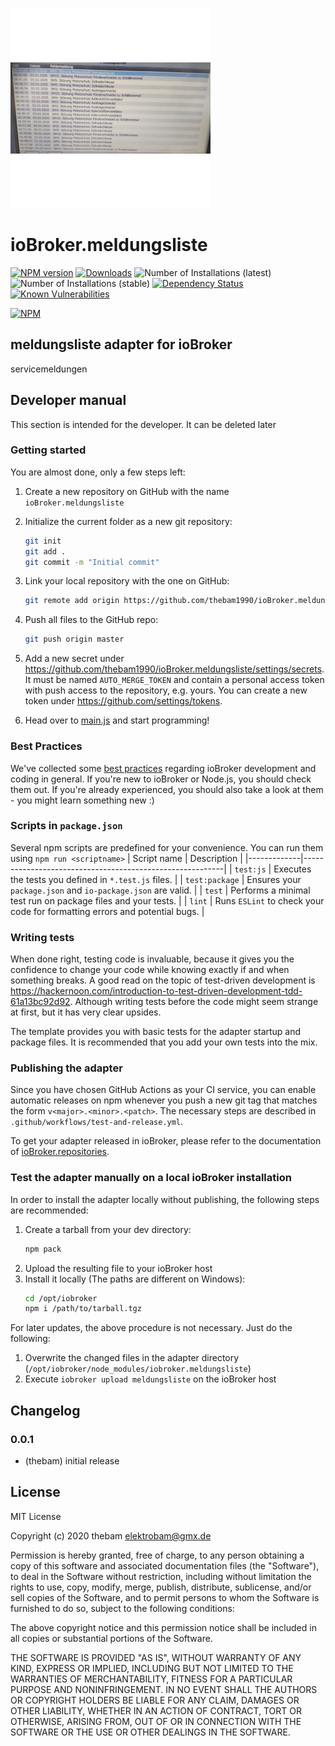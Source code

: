![Logo](admin/meldungsliste.png)
# ioBroker.meldungsliste

[![NPM version](http://img.shields.io/npm/v/iobroker.meldungsliste.svg)](https://www.npmjs.com/package/iobroker.meldungsliste)
[![Downloads](https://img.shields.io/npm/dm/iobroker.meldungsliste.svg)](https://www.npmjs.com/package/iobroker.meldungsliste)
![Number of Installations (latest)](http://iobroker.live/badges/meldungsliste-installed.svg)
![Number of Installations (stable)](http://iobroker.live/badges/meldungsliste-stable.svg)
[![Dependency Status](https://img.shields.io/david/thebam/iobroker.meldungsliste.svg)](https://david-dm.org/thebam/iobroker.meldungsliste)
[![Known Vulnerabilities](https://snyk.io/test/github/thebam/ioBroker.meldungsliste/badge.svg)](https://snyk.io/test/github/thebam/ioBroker.meldungsliste)

[![NPM](https://nodei.co/npm/iobroker.meldungsliste.png?downloads=true)](https://nodei.co/npm/iobroker.meldungsliste/)

## meldungsliste adapter for ioBroker

servicemeldungen

## Developer manual
This section is intended for the developer. It can be deleted later

### Getting started

You are almost done, only a few steps left:
1. Create a new repository on GitHub with the name `ioBroker.meldungsliste`
1. Initialize the current folder as a new git repository:  
	```bash
	git init
	git add .
	git commit -m "Initial commit"
	```
1. Link your local repository with the one on GitHub:  
	```bash
	git remote add origin https://github.com/thebam1990/ioBroker.meldungsliste
	```

1. Push all files to the GitHub repo:  
	```bash
	git push origin master
	```
1. Add a new secret under https://github.com/thebam1990/ioBroker.meldungsliste/settings/secrets. It must be named `AUTO_MERGE_TOKEN` and contain a personal access token with push access to the repository, e.g. yours. You can create a new token under https://github.com/settings/tokens.

1. Head over to [main.js](main.js) and start programming!

### Best Practices
We've collected some [best practices](https://github.com/ioBroker/ioBroker.repositories#development-and-coding-best-practices) regarding ioBroker development and coding in general. If you're new to ioBroker or Node.js, you should
check them out. If you're already experienced, you should also take a look at them - you might learn something new :)

### Scripts in `package.json`
Several npm scripts are predefined for your convenience. You can run them using `npm run <scriptname>`
| Script name | Description                                              |
|-------------|----------------------------------------------------------|
| `test:js`   | Executes the tests you defined in `*.test.js` files.     |
| `test:package`    | Ensures your `package.json` and `io-package.json` are valid. |
| `test` | Performs a minimal test run on package files and your tests. |
| `lint` | Runs `ESLint` to check your code for formatting errors and potential bugs. |

### Writing tests
When done right, testing code is invaluable, because it gives you the 
confidence to change your code while knowing exactly if and when 
something breaks. A good read on the topic of test-driven development 
is https://hackernoon.com/introduction-to-test-driven-development-tdd-61a13bc92d92. 
Although writing tests before the code might seem strange at first, but it has very 
clear upsides.

The template provides you with basic tests for the adapter startup and package files.
It is recommended that you add your own tests into the mix.

### Publishing the adapter
Since you have chosen GitHub Actions as your CI service, you can 
enable automatic releases on npm whenever you push a new git tag that matches the form 
`v<major>.<minor>.<patch>`. The necessary steps are described in `.github/workflows/test-and-release.yml`.

To get your adapter released in ioBroker, please refer to the documentation 
of [ioBroker.repositories](https://github.com/ioBroker/ioBroker.repositories#requirements-for-adapter-to-get-added-to-the-latest-repository).

### Test the adapter manually on a local ioBroker installation
In order to install the adapter locally without publishing, the following steps are recommended:
1. Create a tarball from your dev directory:  
	```bash
	npm pack
	```
1. Upload the resulting file to your ioBroker host
1. Install it locally (The paths are different on Windows):
	```bash
	cd /opt/iobroker
	npm i /path/to/tarball.tgz
	```

For later updates, the above procedure is not necessary. Just do the following:
1. Overwrite the changed files in the adapter directory (`/opt/iobroker/node_modules/iobroker.meldungsliste`)
1. Execute `iobroker upload meldungsliste` on the ioBroker host

## Changelog

### 0.0.1
* (thebam) initial release

## License
MIT License

Copyright (c) 2020 thebam <elektrobam@gmx.de>

Permission is hereby granted, free of charge, to any person obtaining a copy
of this software and associated documentation files (the "Software"), to deal
in the Software without restriction, including without limitation the rights
to use, copy, modify, merge, publish, distribute, sublicense, and/or sell
copies of the Software, and to permit persons to whom the Software is
furnished to do so, subject to the following conditions:

The above copyright notice and this permission notice shall be included in all
copies or substantial portions of the Software.

THE SOFTWARE IS PROVIDED "AS IS", WITHOUT WARRANTY OF ANY KIND, EXPRESS OR
IMPLIED, INCLUDING BUT NOT LIMITED TO THE WARRANTIES OF MERCHANTABILITY,
FITNESS FOR A PARTICULAR PURPOSE AND NONINFRINGEMENT. IN NO EVENT SHALL THE
AUTHORS OR COPYRIGHT HOLDERS BE LIABLE FOR ANY CLAIM, DAMAGES OR OTHER
LIABILITY, WHETHER IN AN ACTION OF CONTRACT, TORT OR OTHERWISE, ARISING FROM,
OUT OF OR IN CONNECTION WITH THE SOFTWARE OR THE USE OR OTHER DEALINGS IN THE
SOFTWARE.